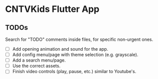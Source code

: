 # CNTVKids Flutter App

## TODOs
Search for "TODO" comments inside files, for specific non-urgent ones.

- [ ] Add opening animation and sound for the app.
- [ ] Add config menu/page with theme selection (e.g. grayscale).
- [ ] Add a search menu/page.
- [ ] Use the correct assets.
- [ ] Finish video controls (play, pause, etc.) similar to Youtube's.
